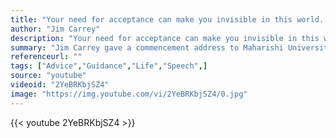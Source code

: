```yaml
---
title: "Your need for acceptance can make you invisible in this world. Don't let anything stand in the way of the light that shines through this form. Risk being seen in all of your glory."
author: "Jim Carrey"
description: "Your need for acceptance can make you invisible in this world. Don't let anything stand in the way of the light that shines through this form. Risk being seen in all of your glory. - Jim Carrey quotes from GetInspired365.com"
summary: "Jim Carrey gave a commencement address to Maharishi University of Management’s class of 2014. This video pulls out some of the most inspiring comments that make up his speech, and offers some great insights on how we can get more from our lives."
referenceurl: ""
tags: ["Advice","Guidance","Life","Speech",]
source: "youtube"
videoid: "2YeBRKbjSZ4"
image: "https://img.youtube.com/vi/2YeBRKbjSZ4/0.jpg"
---
```


{{< youtube 2YeBRKbjSZ4 >}}
